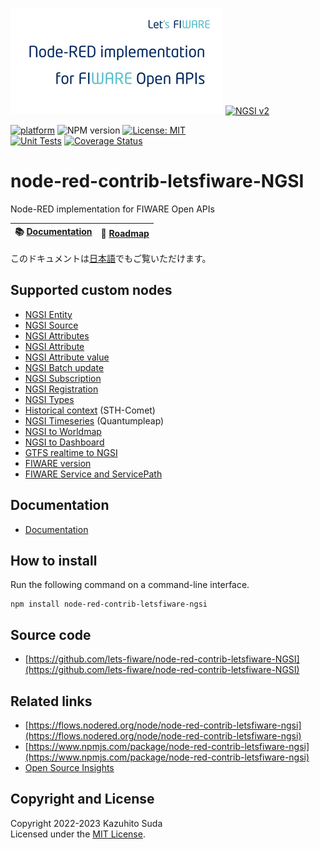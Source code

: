 [![node-red-contrib-letsfiware-NGSI Banner](https://raw.githubusercontent.com/lets-fiware/node-red-contrib-letsfiware-NGSI/gh-pages/images/node-red-contrib-letsfiware-ngsi-non-free.png)](https://www.letsfiware.jp/)
[![NGSI v2](https://img.shields.io/badge/NGSI-v2-5dc0cf.svg)](https://fiware-ges.github.io/orion/api/v2/stable/)

[![platform](https://img.shields.io/badge/platform-Node--RED-red)](https://nodered.org)
![NPM version](https://badge.fury.io/js/node-red-contrib-letsfiware-ngsi.svg)
[![License: MIT](https://img.shields.io/npm/l/node-red-contrib-letsfiware-ngsi)](https://opensource.org/licenses/MIT)
<br/>
[![Unit Tests](https://github.com/lets-fiware/node-red-contrib-letsfiware-NGSI/actions/workflows/ci.yml/badge.svg)](https://github.com/lets-fiware/node-red-contrib-letsfiware-NGSI/actions/workflows/ci.yml)
[![Coverage Status](https://coveralls.io/repos/github/lets-fiware/node-red-contrib-letsfiware-NGSI/badge.svg?branch=main)](https://coveralls.io/github/lets-fiware/node-red-contrib-letsfiware-NGSI?branch=main)

# node-red-contrib-letsfiware-NGSI

Node-RED implementation for FIWARE Open APIs

| :books: [Documentation](https://node-red-contrib-letsfiware-ngsi.letsfiware.jp/) | :dart: [Roadmap](./ROADMAP.md) |
|-------------------------------------------------------|--------------------------------|

このドキュメントは[日本語](./README.ja.md)でもご覧いただけます。

## Supported custom nodes

-   [NGSI Entity](docs/en/custom_nodes/ngsi_entity.md)
-   [NGSI Source](docs/en/custom_nodes/ngsi_source.md)
-   [NGSI Attributes](docs/en/custom_nodes/ngsi_attributes.md)
-   [NGSI Attribute](docs/en/custom_nodes/ngsi_attribute.md)
-   [NGSI Attribute value](docs/en/custom_nodes/ngsi_attribute_value.md)
-   [NGSI Batch update](docs/en/custom_nodes/ngsi_batch_update.md)
-   [NGSI Subscription](docs/en/custom_nodes/ngsi_subscription.md)
-   [NGSI Registration](docs/en/custom_nodes/ngsi_registration.md)
-   [NGSI Types](docs/en/custom_nodes/ngsi_types.md)
-   [Historical context](docs/en/custom_nodes/historical_context.md) (STH-Comet)
-   [NGSI Timeseries](docs/en/custom_nodes/ngsi_timeseries.md) (Quantumpleap)
-   [NGSI to Worldmap](docs/en/custom_nodes/ngsi_to_worldmap.md)
-   [NGSI to Dashboard](docs/en/custom_nodes/ngsi_to_dashboard.md)
-   [GTFS realtime to NGSI](docs/en/custom_nodes/ngsi_gtfs_realtime.md)
-   [FIWARE version](docs/en/custom_nodes/fiware_version.md)
-   [FIWARE Service and ServicePath](docs/en/custom_nodes/service-and-servicepath.md)

## Documentation

-   [Documentation](https://node-red-contrib-letsfiware-ngsi.letsfiware.jp/en)

## How to install

Run the following command on a command-line interface.

```
npm install node-red-contrib-letsfiware-ngsi
```

## Source code

-   [https://github.com/lets-fiware/node-red-contrib-letsfiware-NGSI](https://github.com/lets-fiware/node-red-contrib-letsfiware-NGSI)

## Related links

-   [https://flows.nodered.org/node/node-red-contrib-letsfiware-ngsi](https://flows.nodered.org/node/node-red-contrib-letsfiware-ngsi)
-   [https://www.npmjs.com/package/node-red-contrib-letsfiware-ngsi](https://www.npmjs.com/package/node-red-contrib-letsfiware-ngsi)
-   [Open Source Insights](https://deps.dev/npm/node-red-contrib-letsfiware-ngsi)

## Copyright and License

Copyright 2022-2023 Kazuhito Suda<br>
Licensed under the [MIT License](./LICENSE).
